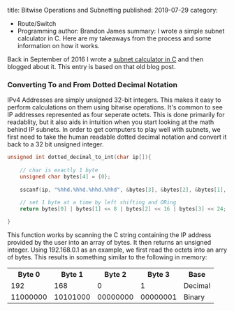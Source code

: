 title: Bitwise Operations and Subnetting
published: 2019-07-29
category: 
 - Route/Switch
 - Programming
author: Brandon James
summary: I wrote a simple subnet calculator in C. Here are my takeaways from the process and some information on how it works. 

Back in September of 2016 I wrote a [subnet calculator in C](https://github.com/bjames/subnet) and then blogged about it. This entry is based on that old blog post.

### Converting To and From Dotted Decimal Notation

IPv4 Addresses are simply unsigned 32-bit integers. This makes it easy to perform calculations on them using bitwise operations. It's common to see IP addresses represented as four seperate octets. This is done primarily for readablity, but it also aids in intuition when you start looking at the math behind IP subnets. In order to get computers to play well with subnets, we first need to take the human readable dotted decimal notation and convert it back to a 32 bit unsigned integer. 

```c
unsigned int dotted_decimal_to_int(char ip[]){
 
    // char is exactly 1 byte
    unsigned char bytes[4] = {0};
    
    sscanf(ip, "%hhd.%hhd.%hhd.%hhd", &bytes[3], &bytes[2], &bytes[1], &bytes[0]);
    
    // set 1 byte at a time by left shifting and ORing
    return bytes[0] | bytes[1] << 8 | bytes[2] << 16 | bytes[3] << 24;

}
```

This function works by scanning the C string containing the IP address provided by the user into an array of bytes. It then returns an unsigned integer. Using 192.168.0.1 as an example, we first read the octets into an arry of bytes. This results in something similar to the following in memory:

<table>
  <tr>
    <th>Byte 0</th>
    <th>Byte 1</th>
    <th>Byte 2</th>
    <th>Byte 3</th>
    <th>Base</th>
  </tr>
  <tr>
    <td>192</td>
    <td>168</td>
    <td>0</td>
    <td>1</td>
    <td>Decimal</td>
  </tr>
  <tr>
    <td>11000000<br></td>
    <td>10101000</td>
    <td>00000000</td>
    <td>00000001</td>
    <td>Binary</td>
  </tr>
</table>